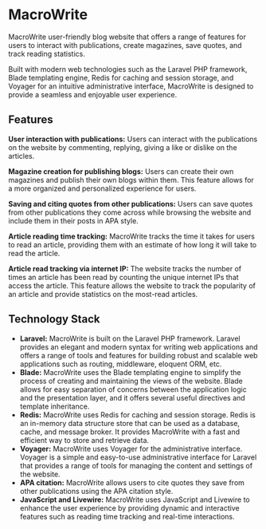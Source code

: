 <h1>MacroWrite</h1>
<p>
MacroWrite user-friendly blog website that offers a range of features for users to interact with publications, create magazines, save quotes, and track reading statistics.

Built with modern web technologies such as the Laravel PHP framework, Blade templating engine, Redis for caching and session storage, and Voyager for an intuitive administrative interface, MacroWrite is designed to provide a seamless and enjoyable user experience.
</p>
<h2>
Features
</h2>
<p>
<strong>User interaction with publications:</strong> Users can interact with the publications on the website by commenting, replying, giving a like or dislike on the articles.

<strong>Magazine creation for publishing blogs:</strong> Users can create their own magazines and publish their own blogs within them. This feature allows for a more organized and personalized experience for users.

<strong>Saving and citing quotes from other publications:</strong> Users can save quotes from other publications they come across while browsing the website and include them in their posts in APA style.

<strong>Article reading time tracking:</strong> MacroWrite tracks the time it takes for users to read an article, providing them with an estimate of how long it will take to read the article.

<strong>Article read tracking via internet IP:</strong> The website tracks the number of times an article has been read by counting the unique internet IPs that access the article. This feature allows the website to track the popularity of an article and provide statistics on the most-read articles.
</p>
<h2>
Technology Stack
</h2>
<ul>
<li><strong>Laravel:</strong> MacroWrite is built on the Laravel PHP framework. Laravel provides an elegant and modern syntax for writing web applications and offers a range of tools and features for building robust and scalable web applications such as routing, middleware, eloquent ORM, etc.</li>

<li><strong>Blade:</strong> MacroWrite uses the Blade templating engine to simplify the process of creating and maintaining the views of the website. Blade allows for easy separation of concerns between the application logic and the presentation layer, and it offers several useful directives and template inheritance.</li>

<li><strong>Redis:</strong> MacroWrite uses Redis for caching and session storage. Redis is an in-memory data structure store that can be used as a database, cache, and message broker. It provides MacroWrite with a fast and efficient way to store and retrieve data.</li>

<li><strong>Voyager:</strong> MacroWrite uses Voyager for the administrative interface. Voyager is a simple and easy-to-use administrative interface for Laravel that provides a range of tools for managing the content and settings of the website.</li>

<li><strong>APA citation:</strong> MacroWrite allows users to cite quotes they save from other publications using the APA citation style.</li>

<li><strong>JavaScript and Livewire:</strong> MacroWrite uses JavaScript and Livewire to enhance the user experience by providing dynamic and interactive features such as reading time tracking and real-time interactions.</li>
</ul>
